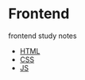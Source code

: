 # Frontend
frontend study notes
* [HTML](./HTML/RADEME.md)
* [CSS](./CSS/RADEME.md)
* [JS](./JS/RADEME.md)
